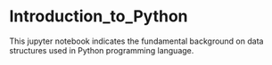 # Introduction_to_Python

This jupyter notebook indicates the fundamental background on data structures used in Python programming language.
